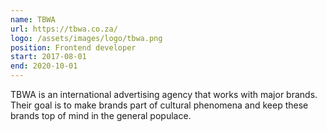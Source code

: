 ```yaml
---
name: TBWA
url: https://tbwa.co.za/
logo: /assets/images/logo/tbwa.png
position: Frontend developer
start: 2017-08-01
end: 2020-10-01
---
```

TBWA is an international advertising agency that works with major brands. Their goal is to make brands part of cultural 
phenomena and keep these brands top of mind in the general populace.